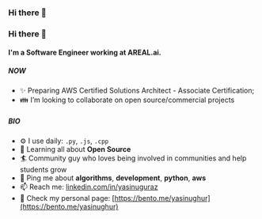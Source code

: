 ### Hi there 👋

<!--
**togrulmusazade/togrulmusazade** is a ✨ _special_ ✨ repository because its `README.md` (this file) appears on your GitHub profile.

Here are some ideas to get you started:

- 🔭 I’m currently working on ...
- 🌱 I’m currently learning ...
- 👯 I’m looking to collaborate on ...
- 🤔 I’m looking for help with ...
- 💬 Ask me about ...
- 📫 How to reach me: ...
- 😄 Pronouns: ...
- ⚡ Fun fact: ...
-->

### Hi there 👋

#### I'm a Software Engineer working at AREAL.ai.

##### NOW

- ✨ Preparing AWS Certified Solutions Architect - Associate Certification;
- 👪 I’m looking to collaborate on open source/commercial projects

##### BIO

- ⚙️ I use daily: `.py`, `.js`, `.cpp`
- 🌱 Learning all about **Open Source**
- 🏄‍ Community guy who loves being involved in communities and help students grow
- 💬 Ping me about **algorithms**, **development**, **python**, **aws**
- 📫 Reach me: [linkedin.com/in/yasinuguraz](https://www.linkedin.com/in/yasinuguraz)
- 📌 Check my personal page: [https://bento.me/yasinughur](https://bento.me/yasinughur)


